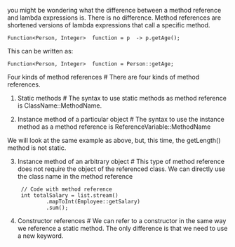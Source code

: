 you might be wondering what the difference between a method reference and lambda expressions is. There is no difference. Method references are shortened versions of lambda expressions that call a specific method.

    Function<Person, Integer>  function = p  -> p.getAge();
This can be written as:

    Function<Person, Integer>  function = Person::getAge;


Four kinds of method references #
There are four kinds of method references.

1. Static methods #
The syntax to use static methods as method reference is ClassName::MethodName.

2. Instance method of a particular object #
The syntax to use the instance method as a method reference is ReferenceVariable::MethodName

We will look at the same example as above, but, this time, the getLength() method is not static.

3. Instance method of an arbitrary object #
This type of method reference does not require the object of the referenced class. We can directly use the class name in the method reference

        
        // Code with method reference
        int totalSalary = list.stream()
                .mapToInt(Employee::getSalary)
                .sum();
                
4. Constructor references #
We can refer to a constructor in the same way we reference a static method. The only difference is that we need to use a new keyword.



